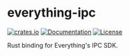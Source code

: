 # everything-ipc
[![crates.io](https://img.shields.io/crates/v/everything-ipc.svg)](https://crates.io/crates/everything-ipc)
[![Documentation](https://docs.rs/everything-ipc/badge.svg)](https://docs.rs/everything-ipc)
[![License](https://img.shields.io/crates/l/everything-ipc.svg)](../LICENSE.txt)

Rust binding for Everything's IPC SDK.
